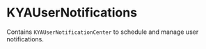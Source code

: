 # KYAUserNotifications

Contains `KYAUserNotificationCenter` to schedule and manage user notifications.
